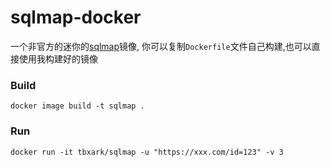 # sqlmap-docker
 

一个非官方的迷你的[sqlmap](https://github.com/sqlmapproject/sqlmap)镜像, 你可以复制`Dockerfile`文件自己构建,也可以直接使用我构建好的镜像


### Build

``` shell
docker image build -t sqlmap . 
```

### Run

```shell
docker run -it tbxark/sqlmap -u "https://xxx.com/id=123" -v 3
```
